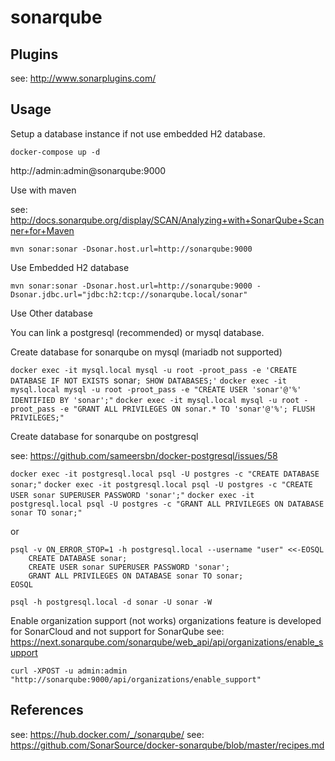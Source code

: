 
# sonarqube

## Plugins

see: http://www.sonarplugins.com/

## Usage

Setup a database instance if not use embedded H2 database. 

    docker-compose up -d

  http://admin:admin@sonarqube:9000

Use with maven

  see: http://docs.sonarqube.org/display/SCAN/Analyzing+with+SonarQube+Scanner+for+Maven
  
    mvn sonar:sonar -Dsonar.host.url=http://sonarqube:9000
  
Use Embedded H2 database

    mvn sonar:sonar -Dsonar.host.url=http://sonarqube:9000 -Dsonar.jdbc.url="jdbc:h2:tcp://sonarqube.local/sonar"

Use Other database

You can link a postgresql (recommended) or mysql database.

Create database for sonarqube on mysql (mariadb not supported)

`docker exec -it mysql.local mysql -u root -proot_pass -e 'CREATE DATABASE IF NOT EXISTS `sonar`; SHOW DATABASES;'`
`docker exec -it mysql.local mysql -u root -proot_pass -e "CREATE USER 'sonar'@'%' IDENTIFIED BY 'sonar';"`
`docker exec -it mysql.local mysql -u root -proot_pass -e "GRANT ALL PRIVILEGES ON sonar.* TO 'sonar'@'%'; FLUSH PRIVILEGES;"`

Create database for sonarqube on postgresql

see: https://github.com/sameersbn/docker-postgresql/issues/58

`docker exec -it postgresql.local psql -U postgres -c "CREATE DATABASE sonar;"`
`docker exec -it postgresql.local psql -U postgres -c "CREATE USER sonar SUPERUSER PASSWORD 'sonar';"`
`docker exec -it postgresql.local psql -U postgres -c "GRANT ALL PRIVILEGES ON DATABASE sonar TO sonar;"`

or

```
psql -v ON_ERROR_STOP=1 -h postgresql.local --username "user" <<-EOSQL
    CREATE DATABASE sonar;
    CREATE USER sonar SUPERUSER PASSWORD 'sonar';
    GRANT ALL PRIVILEGES ON DATABASE sonar TO sonar;
EOSQL
```

`psql -h postgresql.local -d sonar -U sonar -W`


Enable organization support (not works)
organizations feature is developed for SonarCloud and not support for SonarQube
see: https://next.sonarqube.com/sonarqube/web_api/api/organizations/enable_support

    curl -XPOST -u admin:admin "http://sonarqube:9000/api/organizations/enable_support"


## References

see: https://hub.docker.com/_/sonarqube/
see: https://github.com/SonarSource/docker-sonarqube/blob/master/recipes.md
